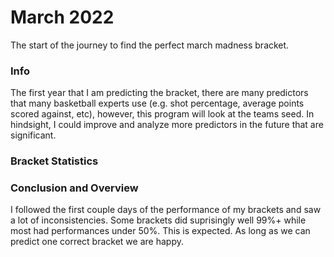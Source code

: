 # March 2022

The start of the journey to find the perfect march madness bracket.

### Info

The first year that I am predicting the bracket, there are many predictors that many basketball experts use (e.g. shot percentage, average points scored against, etc), however, this program will look at the teams seed. In hindsight, I could improve and analyze more predictors in the future that are significant.

### Bracket Statistics



### Conclusion and Overview

I followed the first couple days of the performance of my brackets and saw a lot of inconsistencies. Some brackets did suprisingly well 99%+ while most had performances under 50%. This is expected. As long as we can predict one correct bracket we are happy.


